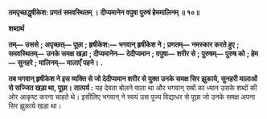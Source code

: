 **तमपृच्छद्धृषीकेश: प्रणतं समवस्थितम् ।** **दीप्यमानेन वपुषा पुरुषं हेममालिनम् ॥ १०॥** 

**शब्दार्थ** 

**तम्—** **उससे** **; अपृच्छत्—** **पूछा** **; हृषीकेश:—** **भगवान् हृषीकेश ने** **; प्रणतम्—** **नमस्कार करते हुए** **; समवस्थितम्—** **उनके समक्ष** **खड़ा** **; दीप्यमानेन—** **देदीप्यमान** **; वपुषा—** **शरीर से** **; पुरुषम्—** **पुरुष को** **; हेम—** **सुनहरे** **; मालिनम्—** **मालाएँ पहने।** **.** 

**तब भगवान् हृषीकेश ने इस व्यक्ति से जो देदीप्यमान शरीर से युक्त उनके समक्ष सिर** **झुकाये, सुनहरी मालाओं से सज्जित खड़ा था, पूछा।** **तात्पर्य :** यह देवता बोलने वाला था और भगवान् सबों का ध्यान उसके शब्दों की ओर आकृष्ट करना चाहते थे। इसीलिए भगवान् ने स्वयं उस पूज्य विद्याधर से पूछा जो उनके समक्ष अपना सिर झुकाये खड़ा था।  